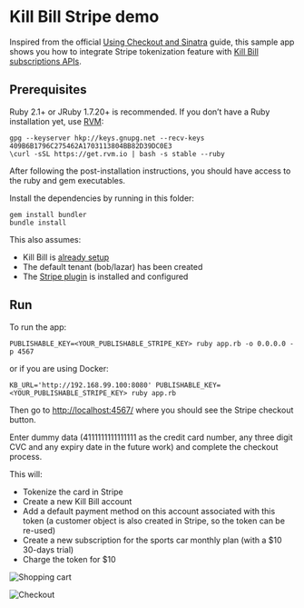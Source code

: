 Kill Bill Stripe demo
=====================

Inspired from the official [Using Checkout and Sinatra](https://stripe.com/docs/checkout/sinatra) guide, this sample app shows you how to integrate Stripe tokenization feature with [Kill Bill subscriptions APIs](http://docs.killbill.io/0.16/userguide_subscription.html).

Prerequisites
-------------

Ruby 2.1+ or JRuby 1.7.20+ is recommended. If you don’t have a Ruby installation yet, use [RVM](https://rvm.io/rvm/install):

```
gpg --keyserver hkp://keys.gnupg.net --recv-keys 409B6B1796C275462A1703113804BB82D39DC0E3
\curl -sSL https://get.rvm.io | bash -s stable --ruby
```

After following the post-installation instructions, you should have access to the ruby and gem executables.

Install the dependencies by running in this folder:

```
gem install bundler
bundle install
```

This also assumes:

* Kill Bill is [already setup](http://docs.killbill.io/0.20/getting_started.html)
* The default tenant (bob/lazar) has been created
* The [Stripe plugin](https://github.com/killbill/killbill-stripe-plugin) is installed and configured

Run
---

To run the app:

```
PUBLISHABLE_KEY=<YOUR_PUBLISHABLE_STRIPE_KEY> ruby app.rb -o 0.0.0.0 -p 4567
```

or if you are using Docker:

```
KB_URL='http://192.168.99.100:8080' PUBLISHABLE_KEY=<YOUR_PUBLISHABLE_STRIPE_KEY> ruby app.rb
```

Then go to [http://localhost:4567/](http://localhost:4567/) where you should see the Stripe checkout button.

Enter dummy data (4111111111111111 as the credit card number, any three digit CVC and any expiry date in the future work) and complete the checkout process.

This will:

* Tokenize the card in Stripe
* Create a new Kill Bill account
* Add a default payment method on this account associated with this token (a customer object is also created in Stripe, so the token can be re-used)
* Create a new subscription for the sports car monthly plan (with a $10 30-days trial)
* Charge the token for $10

![Shopping cart](./screen1.png)

![Checkout](./screen2.png)
